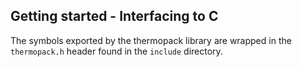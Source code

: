 ## Getting started - Interfacing to C

The symbols exported by the thermopack library are wrapped in the `thermopack.h` header found in the `include` directory.